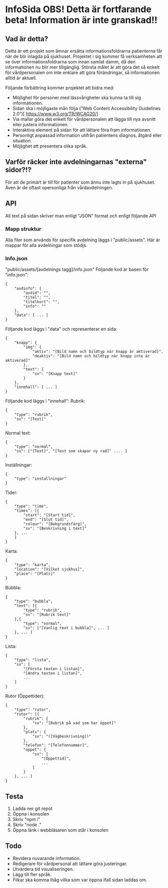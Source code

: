 # InfoSida OBS! Detta är fortfarande beta! Information är inte granskad!!
## Vad är detta?
Detta är ett projekt som ämnar ersätta informationsfoldrarna patienterna får när de blir inlagda på sjukhuset. Projektet i sig kommer få verksamheten att se över informationsfoldrarna som innan samlat damm, då den informationen nu blir mer tillgänglig. Största målet är att göra det så enkelt för vårdpersonalen om inte enklare att göra förändringar, så informationen alltid är aktuell.

Följande förbättring kommer projektet att bidra med:
* Möjlighet för personer med lässvårigheter ska kunna ta till sig informationen.
* Sidan ska i möjligaste mån följa (”Web Content Accessibility Guidelines 2.0”)[ https://www.w3.org/TR/WCAG20/]
* Via mallar göra det enkelt för vårdpersonalen att lägga till nya avsnitt eller justera informationen.
* Interaktiva element på sidan för att lättare föra fram informationen.
* Personligt anpassad information utifrån patientens diagnos, åtgärd eller situation.
* Möjlighet att presentera olika språk.

## Varför räcker inte avdelningarnas "externa" sidor?!?
För att de primärt är till för patienter som ännu inte lagts in på sjukhuset. Även är de oftast opersonliga från vårdavdelningen.

## API
All text på sidan skriver man enligt "JSON" format och enligt följande API
### Mapp struktur
Alla filer som används för specifik avdelning läggs i "public/assets".
Här är mappar för alla avdelningar som stödjs.
### Info.json
"public/assets/[avdelnings tagg]/info.json"
Följande kod är basen för "info.json":
```
{
	"avdinfo": {
		"avdid": "",
		"titel": "",
		"titelkort": "",
		"info": ""
	},
	"data": [ ... ]
}
```
Följande kod läggs i "data" och representerar en sida:
```
{
	"knapp": {
		"img": {
			"aktiv": "[Bild namn och bildtyp när knapp är aktiverad]",
			"deaktiv": "[Bild namn och bildtyp när knapp inte är aktiverad]"
		},
		"text": {
			"sv": "[Knapp text]"
		}
	},
	"innehall": [ ... ]
}
```
Följande kod läggs i "innehall":
Rubrik:
```
{
	"type": "rubrik",
	"sv": "[Text]"
}
```
Normal text:
```
{
	"type": "normal",
	"sv": ["[Text]", "[Text som skapar ny rad]" .... ]
}
```
Inställningar:
```
{
	"type": "installningar"
}
```
Tider:
```
{
	"type": "time",
	"times": [{
		"start": "[Start tid]",
		"end": "[Slut tid]",
		"colour": "[Bakgrundsfärg]",
		"sv": "[Beskrivning i text]"
	}, ...
	]
}
```
Karta:
```
{
	"type": "karta",
	"location": "[Vilket sjukhus]",
	"place": "[Plats]"
}
```
Bubbla:
```
{
	"type": "bubbla",
	"text": [{
		"type": "rubrik",
		"sv": "[Rubrik text]"
	},{
		"type": "normal",
		"sv": ["[Vanlig text i bubbla]", ... ]
	}, ... ]
}
```
Lista:
```
{
	"type": "lista",
	"sv": [
		"[Första texten i listan]",
		"[Andra texten i listan]",
		...
	]
}
```
Rutor (Öppettider):
```
{
	"type": "rutor",
	"rutor": [{
		"rubrik": {
			"sv": "[Rubrik på vad som har öppet]"
		},
		"plats": {
			"sv": "([Vägbeskrivning])"
		},
		"telefon": "[Telefonnummer]",
		"oppet": {
			"sv": [
				"[Öppettid]",
				...
			]
		}
	}, ... ]
}
```

## Testa
1. Ladda ner git repot
2. Öppna i konsolen
3. Skriv "npm i"
4. Skriv "node ."
5. Öppna länk i webbläsaren som står i konsolen

## Todo
* Revidera nuvarande information.
* Redigerare för vårdpersonal att lättare göra justeringar.
* Utvärdera tid visualiseringen.
* Lägg till fler språk.
* Flikar ska komma ihåg vilka som var öppna ifall sidan laddas om.
